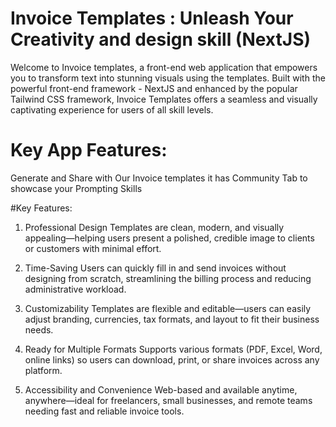 # Invoice Templates : Unleash Your Creativity and design skill (NextJS)



Welcome to Invoice templates, a front-end web application that empowers you to transform text into stunning visuals using the templates. Built with the powerful front-end framework - NextJS and enhanced by the popular Tailwind CSS framework, Invoice Templates offers a seamless and visually captivating experience for users of all skill levels.

# Key App Features:
Generate and Share with Our Invoice templates
it has Community Tab to showcase your Prompting Skills


#Key Features:

1. Professional Design
Templates are clean, modern, and visually appealing—helping users present a polished, credible image to clients or customers with minimal effort.

2. Time-Saving
Users can quickly fill in and send invoices without designing from scratch, streamlining the billing process and reducing administrative workload.

3. Customizability
Templates are flexible and editable—users can easily adjust branding, currencies, tax formats, and layout to fit their business needs.

4. Ready for Multiple Formats
Supports various formats (PDF, Excel, Word, online links) so users can download, print, or share invoices across any platform.

5. Accessibility and Convenience
Web-based and available anytime, anywhere—ideal for freelancers, small businesses, and remote teams needing fast and reliable invoice tools.